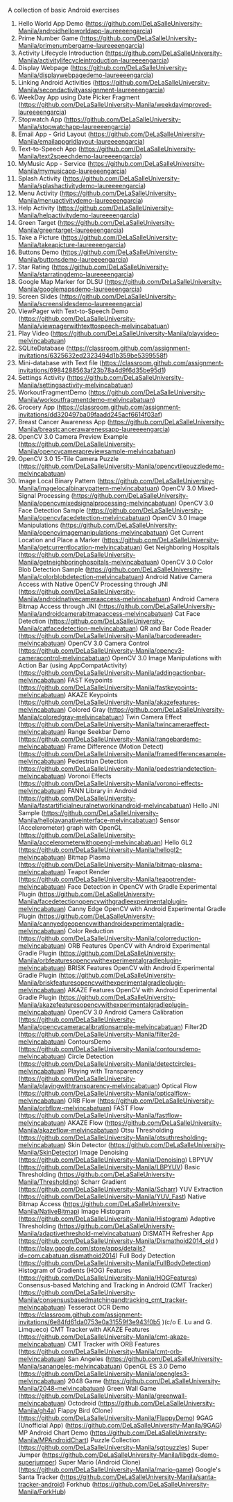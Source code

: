 A collection of basic Android exercises

1. Hello World App Demo (https://github.com/DeLaSalleUniversity-Manila/androidhelloworldapp-laureeeengarcia)
2. Prime Number Game (https://github.com/DeLaSalleUniversity-Manila/primenumbergame-laureeeengarcia)
3. Activity Lifecycle Introduction (https://github.com/DeLaSalleUniversity-Manila/activitylifecycleintroduction-laureeeengarcia)
4. Display Webpage (https://github.com/DeLaSalleUniversity-Manila/displaywebpagedemo-laureeeengarcia)
5. Linking Android Activities (https://github.com/DeLaSalleUniversity-Manila/secondactivityassignment-laureeeengarcia)
6. WeekDay App using Date Picker Fragment (https://github.com/DeLaSalleUniversity-Manila/weekdayimproved-laureeeengarcia)
7. Stopwatch App (https://github.com/DeLaSalleUniversity-Manila/stopwatchapp-laureeeengarcia)
8. Email App - Grid Layout (https://github.com/DeLaSalleUniversity-Manila/emailappgridlayout-laureeeengarcia)
9. Text-to-Speech App (https://github.com/DeLaSalleUniversity-Manila/text2speechdemo-laureeeengarcia)
10. MyMusic App - Service (https://github.com/DeLaSalleUniversity-Manila/mymusicapp-laureeeengarcia)
11. Splash Activity (https://github.com/DeLaSalleUniversity-Manila/splashactivitydemo-laureeeengarcia)
12. Menu Activity (https://github.com/DeLaSalleUniversity-Manila/menuactivitydemo-laureeeengarcia)
13. Help Activity (https://github.com/DeLaSalleUniversity-Manila/helpactivitydemo-laureeeengarcia)
14. Green Target (https://github.com/DeLaSalleUniversity-Manila/greentarget-laureeeengarcia)
15. Take a Picture (https://github.com/DeLaSalleUniversity-Manila/takeapicture-laureeeengarcia)
16. Buttons Demo (https://github.com/DeLaSalleUniversity-Manila/buttonsdemo-laureeeengarcia)
17. Star Rating (https://github.com/DeLaSalleUniversity-Manila/starratingdemo-laureeeengarcia)
18. Google Map Marker for DLSU (https://github.com/DeLaSalleUniversity-Manila/googlemapsdemo-laureeeengarcia)
19. Screen Slides (https://github.com/DeLaSalleUniversity-Manila/screenslidesdemo-laureeeengarcia)
20. ViewPager with Text-to-Speech Demo (https://github.com/DeLaSalleUniversity-Manila/viewpagerwithtexttospeech-melvincabatuan)
21. Play Video (https://github.com/DeLaSalleUniversity-Manila/playvideo-melvincabatuan)
22. SQLiteDatabase (https://classroom.github.com/assignment-invitations/6325632ed2323494d1b359be5399558f)
23. Mini-database with Text file (https://classroom.github.com/assignment-invitations/6984288563af23b78a4d9f6d35be95d1)
24. Settings Activity (https://github.com/DeLaSalleUniversity-Manila/settingsactivity-melvincabatuan)
25. WorkoutFragmentDemo (https://github.com/DeLaSalleUniversity-Manila/workoutfragmentdemo-melvincabatuan)
26. Grocery App (https://classroom.github.com/assignment-invitations/dd320497ba09faadd245acf6614f03af)
27. Breast Cancer Awareness App (https://github.com/DeLaSalleUniversity-Manila/breastcancerawarenessapp-laureeeengarcia)
28. OpenCV 3.0 Camera Preview Example (https://github.com/DeLaSalleUniversity-Manila/opencvcamerapreviewsample-melvincabatuan)
29. OpenCV 3.0 15-Tile Camera Puzzle (https://github.com/DeLaSalleUniversity-Manila/opencvtilepuzzledemo-melvincabatuan)
30. Image Local Binary Pattern (https://github.com/DeLaSalleUniversity-Manila/imagelocalbinarypattern-melvincabatuan)
OpenCV 3.0 Mixed-Signal Processing (https://github.com/DeLaSalleUniversity-Manila/opencvmixedsignalprocessing-melvincabatuan)
OpenCV 3.0 Face Detection Sample (https://github.com/DeLaSalleUniversity-Manila/opencvfacedetection-melvincabatuan)
OpenCV 3.0 Image Manipulations (https://github.com/DeLaSalleUniversity-Manila/opencvimagemanipulations-melvincabatuan)
Get Current Location and Place a Marker (https://github.com/DeLaSalleUniversity-Manila/getcurrentlocation-melvincabatuan)
Get Neighboring Hospitals (https://github.com/DeLaSalleUniversity-Manila/getneighboringhospitals-melvincabatuan)
OpenCV 3.0 Color Blob Detection Sample (https://github.com/DeLaSalleUniversity-Manila/colorblobdetection-melvincabatuan)
Android Native Camera Access with Native OpenCV Processing through JNI (https://github.com/DeLaSalleUniversity-Manila/androidnativecameraaccess-melvincabatuan)
Android Camera Bitmap Access through JNI (https://github.com/DeLaSalleUniversity-Manila/androidcamerabitmapaccess-melvincabatuan)
Cat Face Detection (https://github.com/DeLaSalleUniversity-Manila/catfacedetection-melvincabatuan)
QR and Bar Code Reader (https://github.com/DeLaSalleUniversity-Manila/barcodereader-melvincabatuan) OpenCV 3.0 Camera Control (https://github.com/DeLaSalleUniversity-Manila/opencv3-cameracontrol-melvincabatuan)
OpenCV 3.0 Image Manipulations with Action Bar (using AppCompatActivity) (https://github.com/DeLaSalleUniversity-Manila/addingactionbar-melvincabatuan)
FAST Keypoints (https://github.com/DeLaSalleUniversity-Manila/fastkeypoints-melvincabatuan) AKAZE Keypoints (https://github.com/DeLaSalleUniversity-Manila/akazefeatures-melvincabatuan) Colored Gray (https://github.com/DeLaSalleUniversity-Manila/coloredgray-melvincabatuan) Twin Camera Effect (https://github.com/DeLaSalleUniversity-Manila/twincameraeffect-melvincabatuan) Range Seekbar Demo (https://github.com/DeLaSalleUniversity-Manila/rangebardemo-melvincabatuan) Frame Difference (Motion Detect) (https://github.com/DeLaSalleUniversity-Manila/framedifferencesample-melvincabatuan) Pedestrian Detection (https://github.com/DeLaSalleUniversity-Manila/pedestriandetection-melvincabatuan) Voronoi Effects (https://github.com/DeLaSalleUniversity-Manila/voronoi-effects-melvincabatuan) FANN Library in Android (https://github.com/DeLaSalleUniversity-Manila/fastartificialneuralnetworkinandroid-melvincabatuan) Hello JNI Sample (https://github.com/DeLaSalleUniversity-Manila/hellojavanativeinterface-melvincabatuan) Sensor (Accelerometer) graph with OpenGL (https://github.com/DeLaSalleUniversity-Manila/accelerometerwithopengl-melvincabatuan) Hello GL2 (https://github.com/DeLaSalleUniversity-Manila/hellogl2-melvincabatuan) Bitmap Plasma (https://github.com/DeLaSalleUniversity-Manila/bitmap-plasma-melvincabatuan) Teapot Render (https://github.com/DeLaSalleUniversity-Manila/teapotrender-melvincabatuan) Face Detection in OpenCV with Gradle Experimental Plugin (https://github.com/DeLaSalleUniversity-Manila/facedetectionopencvwithgradleexperimentalplugin-melvincabatuan) Canny Edge OpenCV with Android Experimental Gradle Plugin (https://github.com/DeLaSalleUniversity-Manila/cannyedgeopencvwithandroidexperimentalgradle-melvincabatuan) Color Reduction (https://github.com/DeLaSalleUniversity-Manila/colorreduction-melvincabatuan) ORB Features OpenCV with Android Experimental Gradle Plugin (https://github.com/DeLaSalleUniversity-Manila/orbfeaturesopencvwithexperimentalgradleplugin-melvincabatuan) BRISK Features OpenCV with Android Experimental Gradle Plugin (https://github.com/DeLaSalleUniversity-Manila/briskfeaturesopencvwithexperimentalgradleplugin-melvincabatuan) AKAZE Features OpenCV with Android Experimental Gradle Plugin (https://github.com/DeLaSalleUniversity-Manila/akazefeaturesopencvwithexperimentalgradleplugin-melvincabatuan) OpenCV 3.0 Android Camera Calibration (https://github.com/DeLaSalleUniversity-Manila/opencvcameracalibrationsample-melvincabatuan) Filter2D (https://github.com/DeLaSalleUniversity-Manila/filter2d-melvincabatuan) ContoursDemo (https://github.com/DeLaSalleUniversity-Manila/contoursdemo-melvincabatuan) Circle Detection (https://github.com/DeLaSalleUniversity-Manila/detectcircles-melvincabatuan) Playing with Transparency (https://github.com/DeLaSalleUniversity-Manila/playingwithtransparency-melvincabatuan) Optical Flow (https://github.com/DeLaSalleUniversity-Manila/opticalflow-melvincabatuan) ORB Flow (https://github.com/DeLaSalleUniversity-Manila/orbflow-melvincabatuan) FAST Flow (https://github.com/DeLaSalleUniversity-Manila/fastflow-melvincabatuan) AKAZE Flow (https://github.com/DeLaSalleUniversity-Manila/akazeflow-melvincabatuan) Otsu Thresholding (https://github.com/DeLaSalleUniversity-Manila/otsuthresholding-melvincabatuan) Skin Detector (https://github.com/DeLaSalleUniversity-Manila/SkinDetector) Image Denoising (https://github.com/DeLaSalleUniversity-Manila/Denoising) LBPYUV (https://github.com/DeLaSalleUniversity-Manila/LBPYUV) Basic Thresholding (https://github.com/DeLaSalleUniversity-Manila/Thresholding) Scharr Gradient (https://github.com/DeLaSalleUniversity-Manila/Scharr) YUV Extraction (https://github.com/DeLaSalleUniversity-Manila/YUV_Fast) Native Bitmap Access (https://github.com/DeLaSalleUniversity-Manila/NativeBitmap) Image Histogram (https://github.com/DeLaSalleUniversity-Manila/Histogram) Adaptive Thresholding (https://github.com/DeLaSalleUniversity-Manila/adaptivethreshold-melvincabatuan) DISMATH Refresher App (https://github.com/DeLaSalleUniversity-Manila/Dismathoid2014_old )(https://play.google.com/store/apps/details?id=com.cabatuan.dismathoid2014) Full Body Detection (https://github.com/DeLaSalleUniversity-Manila/FullBodyDetection) Histogram of Gradients (HOG) Features (https://github.com/DeLaSalleUniversity-Manila/HOGFeatures) Consensus-based Matching and Tracking in Android (CMT Tracker) (https://github.com/DeLaSalleUniversity-Manila/consensusbasedmatchingandtracking_cmt_tracker-melvincabatuan) Tesseract OCR Demo (https://classroom.github.com/assignment-invitations/6e84fd61da0753e0a31559f3e943f0b5 )(c/o E. Lu and G. Limqueco) CMT Tracker with AKAZE Features (https://github.com/DeLaSalleUniversity-Manila/cmt-akaze-melvincabatuan) CMT Tracker with ORB Features (https://github.com/DeLaSalleUniversity-Manila/cmt-orb-melvincabatuan) San Angeles (https://github.com/DeLaSalleUniversity-Manila/sanangeles-melvincabatuan) OpenGL ES 3.0 Demo (https://github.com/DeLaSalleUniversity-Manila/opengles3-melvincabatuan) 2048 Game (https://github.com/DeLaSalleUniversity-Manila/2048-melvincabatuan) Green Wall Game (https://github.com/DeLaSalleUniversity-Manila/greenwall-melvincabatuan) Octodroid (https://github.com/DeLaSalleUniversity-Manila/gh4a) Flappy Bird (Clone) (https://github.com/DeLaSalleUniversity-Manila/FlappyDemo) 9GAG (Unofficial App) (https://github.com/DeLaSalleUniversity-Manila/9GAG) MP Android Chart Demo (https://github.com/DeLaSalleUniversity-Manila/MPAndroidChart) Puzzle Collection (https://github.com/DeLaSalleUniversity-Manila/sgtpuzzles) Super Jumper (https://github.com/DeLaSalleUniversity-Manila/libgdx-demo-superjumper) Super Mario (Android Clone) (https://github.com/DeLaSalleUniversity-Manila/mario-game) Google's Santa Tracker (https://github.com/DeLaSalleUniversity-Manila/santa-tracker-android) Forkhub (https://github.com/DeLaSalleUniversity-Manila/ForkHub)
